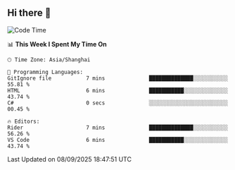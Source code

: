 ## Hi there 👋

<!--START_SECTION:waka-->
![Code Time](http://img.shields.io/badge/Code%20Time-22%20hrs%2053%20mins-blue)

📊 **This Week I Spent My Time On** 

```text
🕑︎ Time Zone: Asia/Shanghai

💬 Programming Languages: 
GitIgnore file           7 mins              ██████████████░░░░░░░░░░░   55.81 % 
HTML                     6 mins              ███████████░░░░░░░░░░░░░░   43.74 % 
C#                       0 secs              ░░░░░░░░░░░░░░░░░░░░░░░░░   00.45 % 

🔥 Editors: 
Rider                    7 mins              ██████████████░░░░░░░░░░░   56.26 % 
VS Code                  6 mins              ███████████░░░░░░░░░░░░░░   43.74 % 
```


 Last Updated on 08/09/2025 18:47:51 UTC
<!--END_SECTION:waka-->
